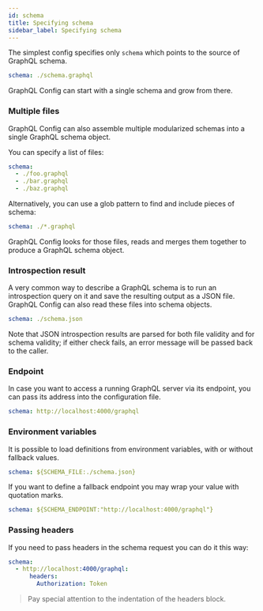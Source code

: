 ```yaml
---
id: schema
title: Specifying schema
sidebar_label: Specifying schema
---
```


The simplest config specifies only `schema` which points to the source of GraphQL schema.

```yaml
schema: ./schema.graphql
```

GraphQL Config can start with a single schema and grow from there.

### Multiple files

GraphQL Config can also assemble multiple modularized schemas into a single GraphQL schema object.

You can specify a list of files:

```yaml
schema:
  - ./foo.graphql
  - ./bar.graphql
  - ./baz.graphql
```

Alternatively, you can use a glob pattern to find and include pieces of schema:

```yaml
schema: ./*.graphql
```

GraphQL Config looks for those files, reads and merges them together to produce a GraphQL schema object.

### Introspection result

A very common way to describe a GraphQL schema is to run an introspection query on it and save the resulting output as a JSON file. GraphQL Config can also read these files into schema objects.

```yaml
schema: ./schema.json
```

Note that JSON introspection results are parsed for both file validity and for schema validity; if either check fails, an error message will be passed back to the caller.

### Endpoint

In case you want to access a running GraphQL server via its endpoint, you can pass its address into the configuration file.

```yaml
schema: http://localhost:4000/graphql
```

### Environment variables
It is possible to load definitions from environment variables, with or without fallback values.

```yaml
schema: ${SCHEMA_FILE:./schema.json}
```

If you want to define a fallback endpoint you may wrap your value with quotation marks.

```yaml
schema: ${SCHEMA_ENDPOINT:"http://localhost:4000/graphql"}
```

### Passing headers
If you need to pass headers in the schema request you can do it this way:

```yaml
schema:
  - http://localhost:4000/graphql:
      headers:
        Authorization: Token
```
> Pay special attention to the indentation of the headers block.
